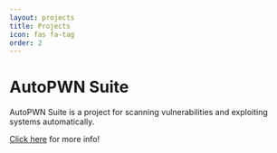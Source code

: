 ```yaml
---
layout: projects
title: Projects
icon: fas fa-tag
order: 2
---
```


# AutoPWN Suite

AutoPWN Suite is a project for scanning vulnerabilities and exploiting systems automatically.

[Click here](https://auto.pwnspot.com) for more info!

